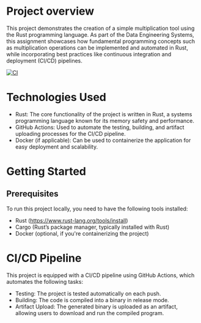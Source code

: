 # Project overview 

This project demonstrates the creation of a simple multiplication tool using the Rust programming language. As part of the Data Engineering Systems, this assignment showcases how fundamental programming concepts such as multiplication operations can be implemented and automated in Rust, while incorporating best practices like continuous integration and deployment (CI/CD) pipelines.

[![CI](https://github.com/nogibjj/AfagR_DE_assignment7/actions/workflows/CI.yml/badge.svg)](https://github.com/nogibjj/AfagR_DE_assignment7/actions/workflows/CI.yml)


# Technologies Used

- Rust: The core functionality of the project is written in Rust, a systems programming language known for its memory safety and performance.
- GitHub Actions: Used to automate the testing, building, and artifact uploading processes for the CI/CD pipeline.
- Docker (if applicable): Can be used to containerize the application for easy deployment and scalability.

# Getting Started

## Prerequisites

To run this project locally, you need to have the following tools installed:

- Rust (https://www.rust-lang.org/tools/install)
- Cargo (Rust’s package manager, typically installed with Rust)
- Docker (optional, if you're containerizing the project)

# CI/CD Pipeline

This project is equipped with a CI/CD pipeline using GitHub Actions, which automates the following tasks:

- Testing: The project is tested automatically on each push.
- Building: The code is compiled into a binary in release mode.
- Artifact Upload: The generated binary is uploaded as an artifact, allowing users to download and run the compiled program.


